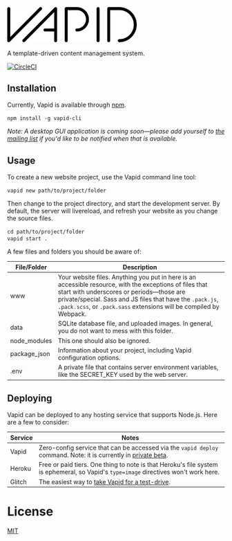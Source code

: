 <img src="/assets/dashboard/images/logo.svg" width="300px" height="auto" alt="Vapid logo">

A template-driven content management system.

[![CircleCI](https://circleci.com/gh/vapid/vapid.svg?style=svg)](https://circleci.com/gh/vapid/vapid)

## Installation

Currently, Vapid is available through [npm](https://www.npmjs.com/).

```
npm install -g vapid-cli
```

_Note: A desktop GUI application is coming soon—please add yourself to [the mailing list](https://www.vapid.com) if you'd like to be notified when that is available._

## Usage

To create a new website project, use the Vapid command line tool:

```
vapid new path/to/project/folder
```

Then change to the project directory, and start the development server. By default, the server will livereload, and refresh your website as you change the source files.

```
cd path/to/project/folder
vapid start .
```

A few files and folders you should be aware of:

File/Folder | Description
--- | ---
www | Your website files. Anything you put in here is an accessible resource, with the exceptions of files that start with underscores or periods—those are private/special. Sass and JS files that have the `.pack.js`, `.pack.scss`, or `.pack.sass` extensions will be compiled by Webpack.
data | SQLite database file, and uploaded images. In general, you do not want to mess with this folder.
node_modules | This one should also be ignored.
package_json | Information about your project, including Vapid configuration options.
.env | A private file that contains server environment variables, like the SECRET_KEY used by the web server.

## Deploying

Vapid can be deployed to any hosting service that supports Node.js. Here are a few to consider:

Service | Notes
--- | ---
Vapid | Zero-config service that can be accessed via the `vapid deploy` command. Note: it is currently in [private beta](https://www.vapid.com).
Heroku | Free or paid tiers. One thing to note is that Heroku's file system is ephemeral, so Vapid's `type=image` directives won't work here.
Glitch | The easiest way to [take Vapid for a test-drive](https://glitch.com/~vanilla-melody).

# License

[MIT](/LICENSE.md)